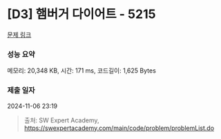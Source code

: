 # [D3] 햄버거 다이어트 - 5215 

[문제 링크](https://swexpertacademy.com/main/code/problem/problemDetail.do?contestProbId=AWT-lPB6dHUDFAVT) 

### 성능 요약

메모리: 20,348 KB, 시간: 171 ms, 코드길이: 1,625 Bytes

### 제출 일자

2024-11-06 23:19



> 출처: SW Expert Academy, https://swexpertacademy.com/main/code/problem/problemList.do